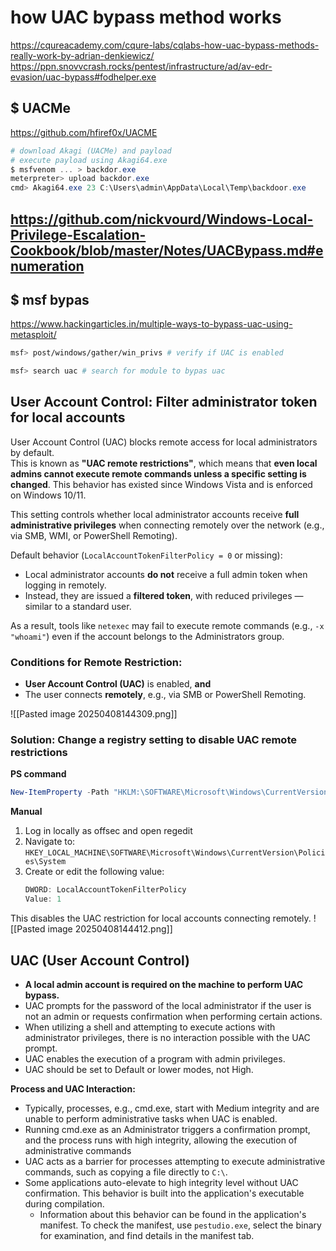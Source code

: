 # how UAC bypass method works
https://cqureacademy.com/cqure-labs/cqlabs-how-uac-bypass-methods-really-work-by-adrian-denkiewicz/
https://ppn.snovvcrash.rocks/pentest/infrastructure/ad/av-edr-evasion/uac-bypass#fodhelper.exe

## $ UACMe
https://github.com/hfiref0x/UACME
```PowerShell
# download Akagi (UACMe) and payload
# execute payload using Akagi64.exe
$ msfvenom ... > backdor.exe
meterpreter> upload backdor.exe
cmd> Akagi64.exe 23 C:\Users\admin\AppData\Local\Temp\backdoor.exe
```

## https://github.com/nickvourd/Windows-Local-Privilege-Escalation-Cookbook/blob/master/Notes/UACBypass.md#enumeration
## $ msf bypas
https://www.hackingarticles.in/multiple-ways-to-bypass-uac-using-metasploit/
```bash
msf> post/windows/gather/win_privs # verify if UAC is enabled

msf> search uac # search for module to bypas uac
```
## User Account Control: Filter administrator token for local accounts

User Account Control (UAC) blocks remote access for local administrators by default.  
This is known as **"UAC remote restrictions"**, which means that **even local admins cannot execute remote commands unless a specific setting is changed**.
This behavior has existed since Windows Vista and is enforced on Windows 10/11.

This setting controls whether local administrator accounts receive **full administrative privileges** when connecting remotely over the network (e.g., via SMB, WMI, or PowerShell Remoting).

Default behavior (`LocalAccountTokenFilterPolicy = 0` or missing):
- Local administrator accounts **do not** receive a full admin token when logging in remotely.
- Instead, they are issued a **filtered token**, with reduced privileges — similar to a standard user.

As a result, tools like `netexec` may fail to execute remote commands (e.g., `-x "whoami"`) even if the account belongs to the Administrators group.
    

### Conditions for Remote Restriction:
- **User Account Control (UAC)** is enabled, **and**
- The user connects **remotely**, e.g., via SMB or PowerShell Remoting.

![[Pasted image 20250408144309.png]]
### Solution: Change a registry setting to disable UAC remote restrictions
**PS command**
```powershell
New-ItemProperty -Path "HKLM:\SOFTWARE\Microsoft\Windows\CurrentVersion\Policies\System" -Name LocalAccountTokenFilterPolicy -Value 1 -PropertyType DWord -Force
```
**Manual**
1. Log in locally as offsec and open regedit
2. Navigate to: `HKEY_LOCAL_MACHINE\SOFTWARE\Microsoft\Windows\CurrentVersion\Policies\System`
3. Create or edit the following value:
	```powershell
	DWORD: LocalAccountTokenFilterPolicy
	Value: 1
	```
	

This disables the UAC restriction for local accounts connecting remotely.
![[Pasted image 20250408144412.png]]

## UAC (User Account Control)
- **A local admin account is required on the machine to perform UAC bypass.**
- UAC prompts for the password of the local administrator if the user is not an admin or requests confirmation when performing certain actions.
- When utilizing a shell and attempting to execute actions with administrator privileges, there is no interaction possible with the UAC prompt.
- UAC enables the execution of a program with admin privileges.
- UAC should be set to Default or lower modes, not High.

**Process and UAC Interaction:**
- Typically, processes, e.g., cmd.exe, start with Medium integrity and are unable to perform administrative tasks when UAC is enabled.
- Running cmd.exe as an Administrator triggers a confirmation prompt, and the process runs with high integrity, allowing the execution of administrative commands
- UAC acts as a barrier for processes attempting to execute administrative commands, such as copying a file directly to `C:\`.
- Some applications auto-elevate to high integrity level without UAC confirmation. This behavior is built into the application's executable during compilation.
  - Information about this behavior can be found in the application's manifest. To check the manifest, use `pestudio.exe`, select the binary for examination, and find details in the manifest tab.